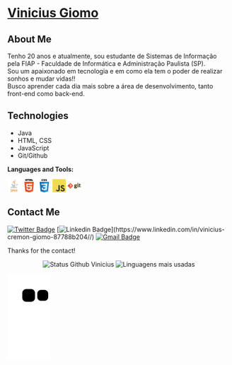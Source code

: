 # <a href="https://www.linkedin.com/in/viniciuscremongiomo/?originalSubdomain=br">Vinicius Giomo</a>

## About Me
Tenho 20 anos e atualmente, sou estudante de Sistemas de Informação pela FIAP - Faculdade de Informática e Administração Paulista (SP). 
<br>
Sou um apaixonado em tecnologia e em como ela tem o poder de realizar sonhos e mudar vidas!!
<br>
Busco aprender cada dia mais sobre a área de desenvolvimento, tanto front-end como back-end.

## Technologies
- Java
- HTML, CSS
- JavaScript
- Git/Github

**Languages and Tools:**  

<code><img height="30" src="https://raw.githubusercontent.com/github/explore/80688e429a7d4ef2fca1e82350fe8e3517d3494d/topics/java/java.png"></code>
<code><img height="30" src="https://raw.githubusercontent.com/github/explore/80688e429a7d4ef2fca1e82350fe8e3517d3494d/topics/html/html.png"></code>
<code><img height="30" src="https://raw.githubusercontent.com/github/explore/80688e429a7d4ef2fca1e82350fe8e3517d3494d/topics/css/css.png"></code>
<code><img height="30" src="https://raw.githubusercontent.com/github/explore/80688e429a7d4ef2fca1e82350fe8e3517d3494d/topics/javascript/javascript.png"></code>
<code><img height="30" src="https://raw.githubusercontent.com/github/explore/80688e429a7d4ef2fca1e82350fe8e3517d3494d/topics/git/git.png"></code>

##  Contact Me
[![Twitter Badge](https://img.shields.io/badge/-@giomo_vini-6633cc?style=flat-square&labelColor=6633cc&logo=twitter&logoColor=white&link=https://twitter.com/giomo_vini)](https://twitter.com/giomo_vini) 
[![Linkedin Badge](https://img.shields.io/badge/-Vinicius%20Giomo-6633cc?style=flat-square&logo=Linkedin&logoColor=white&link=https://[www.linkedin.com/in/viniciuscremongiomo//](https://www.linkedin.com/in/viniciuscremongiomo/?originalSubdomain=br))](https://www.linkedin.com/in/vinicius-cremon-giomo-87788b204//) 
[![Gmail Badge](https://img.shields.io/badge/-vinicius.cgiomo@gmail.com-6633cc?style=flat-square&logo=Gmail&logoColor=white&link=mailto:vinicius.cgiomo@gmail.com)](mailto:vinicius.cgiomo@gmail.com)

Thanks for the contact!

<div align="center">
<img width="450em" alt="Status Github Vinicius" src="https://github-readme-stats.vercel.app/api?username=giomovini&show_icons=true&theme=dracula" />
<img width="380em" alt="Linguagens mais usadas" src="https://github-readme-stats.vercel.app/api/top-langs/?username=giomovini&layout=compact&theme=dracula"/>
</div>

![Snake animation](https://github.com/AdrianoBinhara/AdrianoBinhara/blob/output/github-contribution-grid-snake.svg)
